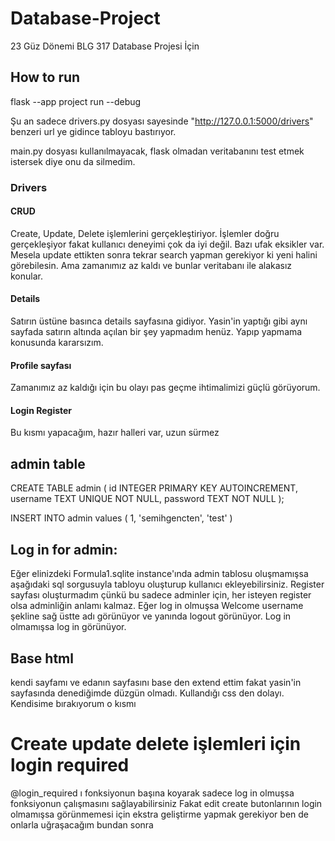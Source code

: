 # Database-Project
23 Güz Dönemi BLG 317 Database Projesi İçin
## How to run
flask --app project run --debug

Şu an sadece drivers.py dosyası sayesinde "http://127.0.0.1:5000/drivers" benzeri url ye gidince tabloyu bastırıyor.

main.py dosyası kullanılmayacak, flask olmadan veritabanını test etmek istersek diye onu da silmedim.

### Drivers
#### CRUD
Create, Update, Delete işlemlerini gerçekleştiriyor.
İşlemler doğru gerçekleşiyor fakat kullanıcı deneyimi çok da iyi değil. Bazı ufak eksikler var. 
Mesela update ettikten sonra tekrar search yapman gerekiyor ki yeni halini görebilesin.
Ama zamanımız az kaldı ve bunlar veritabanı ile alakasız konular.

#### Details
Satırın üstüne basınca details sayfasına gidiyor. Yasin'in yaptığı gibi aynı sayfada satırın altında açılan bir şey yapmadım henüz.
Yapıp yapmama konusunda kararsızım.
#### Profile sayfası
Zamanımız az kaldığı için bu olayı pas geçme ihtimalimizi güçlü görüyorum.
#### Login Register
Bu kısmı yapacağım, hazır halleri var, uzun sürmez

## admin table
CREATE TABLE admin (
  id INTEGER PRIMARY KEY AUTOINCREMENT,
  username TEXT UNIQUE NOT NULL,
  password TEXT NOT NULL
);

INSERT INTO admin values (
1,
'semihgencten',
'test'
)

## Log in for admin:
Eğer elinizdeki Formula1.sqlite instance'ında admin tablosu oluşmamışsa aşağıdaki sql sorgusuyla tabloyu oluşturup kullanıcı ekleyebilirsiniz.
Register sayfası oluşturmadım çünkü bu sadece adminler için, her isteyen register olsa adminliğin anlamı kalmaz.
Eğer log in olmuşsa Welcome username şekline sağ üstte adı görünüyor ve yanında logout görünüyor. Log in olmamışsa log in görünüyor.

## Base html 
kendi sayfamı ve edanın sayfasını base den extend ettim fakat yasin'in sayfasında denediğimde düzgün olmadı. Kullandığı css den dolayı.
Kendisime bırakıyorum o kısmı

# Create update delete işlemleri için login required
@login_required ı fonksiyonun başına koyarak sadece log in olmuşsa fonksiyonun çalışmasını sağlayabilirsiniz
Fakat edit create butonlarının login olmamışsa görünmemesi için ekstra geliştirme yapmak gerekiyor ben de onlarla uğraşacağım bundan sonra